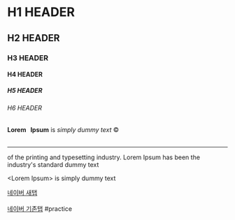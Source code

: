 <!DOCTYPE html>
<html lang='ko'>
  <head>
    <title>Document</title>
  </head>
  <body>
    <h1>H1 HEADER</h1>
    <H2>H2 HEADER</H2>
    <H3>H3 HEADER</H3>
    <H4>H4 HEADER</H4>
    <H5>H5 HEADER</H5>
    <H6>H6 HEADER</H6>
    <P><b>Lorem &nbsp;&nbsp;Ipsum</b> is <i>simply dummy text</i> &copy;<br><br><hr> of the printing and typesetting industry. Lorem Ipsum has been the industry's standard dummy text</P>
    <P>&lt;Lorem Ipsum&gt; is simply dummy text</P>
    <a href="https://www.naver.com" target="_blank"">네이버 새탭</a><br><br>
    <a href="https://www.naver.com" target="_self"">네이버 기존탭</a> 
  </body>
</html>#practice
